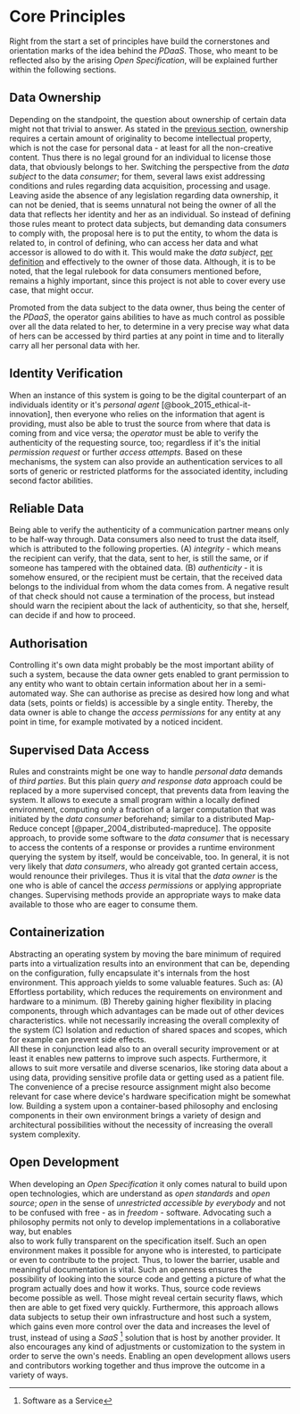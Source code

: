 Core Principles
==========================================



Right from the start a set of principles have build the cornerstones and orientation marks of
the idea behind the *PDaaS*. Those, who meant to be reflected also by the arising *Open 
Specification*, will be explained further within the following sections.



## Data Ownership

Depending on the standpoint, the question about ownership of certain data might not that trivial to 
answer. As stated in the [previous section](#digital-identity-personal-data-and-ownership), 
ownership requires a certain amount of originality to become intellectual property, which is not the
case for personal data - at least for all the non-creative content. Thus there is no legal ground 
for an individual to license those data, that obviously belongs to her. Switching the perspective 
from the *data subject* to the data *consumer*; for them, several laws exist addressing conditions 
and rules regarding data acquisition, processing and usage.
Leaving aside the absence of any legislation regarding data ownership, it can not be denied, that
is seems unnatural not being the owner of all the data that reflects her identity and her as an 
individual. So instead of defining those rules meant to protect data subjects, but demanding data 
consumers to comply with, the proposal here is to put the entity, to whom the data is related to, in 
control of defining, who can access her data and what accessor is allowed to do with it. This would 
make the *data subject*, [per definition](#def-ownership) and effectively to the owner of those 
data. Although, it is to be noted, that the legal rulebook for data consumers mentioned before, 
remains a highly important, since this project is not able to cover every use case, that might 
occur.

Promoted from the data subject to the data owner, thus being the center of the *PDaaS*, the operator 
gains abilities to have as much control as possible over all the data related to her, to determine 
in a very precise way what data of hers can be accessed by third parties at any point in time and to 
literally carry all her personal data with her. 



## Identity Verification

When an instance of this system is going to be the digital counterpart of an individuals identity or 
it's *personal agent* [@book_2015_ethical-it-innovation], then everyone who relies on the 
information that agent is providing, must also be able to trust the source from where that data 
is coming from and vice versa; the *operator* must be able to verify the authenticity
of the requesting source, too; regardless if it's the initial *permission request* or further 
*access attempts*.
Based on these mechanisms, the system can also provide an authentication services to all sorts of 
generic or restricted platforms for the associated identity, including second factor abilities.



## Reliable Data

Being able to verify the authenticity of a communication partner means only to be half-way through.
Data consumers also need to trust the data itself, which is attributed to the following properties. 
(A) *integrity* - which means the recipient can verify, that the data, sent to her, is still the 
same, or if someone has tampered with the obtained data. (B) *authenticity* - it is somehow ensured, 
or the recipient must be certain, that the received data belongs to the individual from whom the 
data comes from.
A negative result of that check should not cause a termination of the process, but instead should 
warn the recipient about the lack of authenticity, so that she, herself, can decide if and how to 
proceed. 
 


## Authorisation

Controlling it's own data might probably be the most important ability of such a system, because the 
data owner gets enabled to grant permission to any entity who want to obtain certain information 
about her in a semi-automated way. She can authorise as precise as desired how long and what data 
(sets, points or fields) is accessible by a single entity. Thereby, the data owner is able to change 
the *access permissions* for any entity at any point in time, for example motivated by a noticed 
incident. 



## Supervised Data Access

Rules and constraints might be one way to handle *personal data* demands of *third parties*.
But this plain *query and response data* approach could be replaced by a more supervised concept, 
that prevents data from leaving the system. It allows to execute a small program within a locally 
defined environment, computing  only a fraction of a larger computation that was initiated by 
the *data consumer* beforehand; similar to a distributed Map-Reduce concept 
[@paper_2004_distributed-mapreduce]. The opposite approach, to provide some software to the *data 
consumer* that is necessary to access the contents of a response or provides a runtime environment
querying the system by itself, would be conceivable, too.
In general, it is not very likely that *data consumers*, who already got granted certain access, 
would renounce their privileges. Thus it is vital that the *data owner* is the one who is able of 
cancel the *access permissions* or applying appropriate changes. Supervising methods provide an 
appropriate ways to make data available to those who are eager to consume them. 



## Containerization

Abstracting an operating system by moving the bare minimum of required parts into a virtualization
results into an environment that can be, depending on the configuration, fully encapsulate it's 
internals from the host environment. This approach yields to some valuable features. Such as:
(A) Effortless portability, which reduces the requirements on environment and hardware to a minimum.
(B) Thereby gaining higher flexibility in placing components, through which advantages can be made
    out of other devices characteristics.
    while not necessarily increasing the overall complexity of the system
(C) Isolation and reduction of shared spaces and scopes, which for example can prevent side effects.  
All these in conjunction lead also to an overall security improvement or at least it enables new 
patterns to improve such aspects. Furthermore, it allows to suit more versatile and diverse 
scenarios, like storing data about a using data, providing sensitive profile data or getting used as 
a patient file. The convenience of a precise resource assignment might also become relevant for case 
where device's hardware specification might be somewhat low.
Building a system upon a container-based philosophy and enclosing components in their own 
environment brings a variety of design and architectural possibilities without the necessity of 
increasing the overall system complexity.



## Open Development

When developing an *Open Specification* it only comes natural to build upon open technologies, 
which are understand as *open standards* and *open source*; *open* in the sense of *unrestricted 
accessible by everybody* and not to be confused with free - as in *freedom* - software. Advocating 
such a philosophy permits not only to develop implementations in a collaborative way, but enables  
also to work fully transparent on the specification itself. Such an open environment makes it 
possible for anyone who is interested, to participate or even to contribute to the 
project. Thus, to lower the barrier, usable and meaningful documentation is vital. Such an openness 
ensures the possibility of looking into the source code and getting a picture of what the program 
actually does and how it works. Thus, source code reviews become possible as well. Those might 
reveal certain security flaws, which then are able to get fixed very quickly.
Furthermore, this approach allows data subjects to setup their own infrastructure and host such a 
system, which gains even more control over the data and increases the level of trust, instead of 
using a *SaaS* [^app_saas] solution that is host by another provider. It also encourages any kind of 
adjustments or customization to the system in order to serve the own's needs.
Enabling an open development allows users and contributors working together and thus improve the 
outcome in a variety of ways.  



[^app_saas]: Software as a Service
